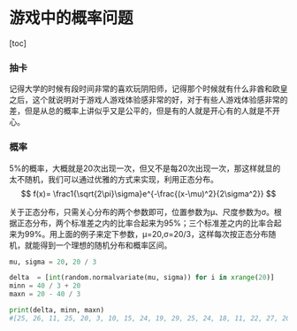 # 游戏中的概率问题

[toc]

### 抽卡

记得大学的时候有段时间非常的喜欢玩阴阳师，记得那个时候就有什么非酋和欧皇之后，这个就说明对于游戏人游戏体验感非常的好，对于有些人游戏体验感非常的差，但是从总的概率上讲似乎又是公平的，但是有的人就是开心有的人就是不开心。

### 概率

5%的概率，大概就是20次出现一次，但又不是每20次出现一次，那这样就显的太不随机，我们可以通过优雅的方式来实现，利用正态分布。
$$
f(x)= \frac1{\sqrt{2\pi}\sigma}e^{-\frac{(x-\mu)^2}{2\sigma^2}}
$$

关于正态分布，只需关心分布的两个参数即可，位置参数为μ、尺度参数为σ。根据正态分布，两个标准差之内的比率合起来为95%；三个标准差之内的比率合起来为99%。用上面的例子来定下参数，μ=20,σ=20/3，这样每次按正态分布随机，就能得到一个理想的随机分布和概率区间。



```python
mu, sigma = 20, 20 / 3

delta  = [int(random.normalvariate(mu, sigma)) for i in xrange(20)]
minn = 40 / 3 + 20
maxn = 20 - 40 / 3

print(delta, minn, maxn)
#[25, 26, 11, 25, 20, 3, 10, 15, 24, 19, 29, 25, 24, 18, 11, 22, 27, 20, 16, 31] 33.333333333333336 6.666666666666666
```

